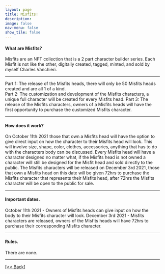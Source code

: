 ```yaml
---
layout: page
title: Misfits!
description:
image: false
nav-menu: false
show_tile: false
---
```


#### What are Misfits?
Misfits are an NFT collection that is a 2 part character builder series.  Each Misfit is not like the other, digitally created, tagged, minted, and sold by myself Charles Vanchieri.

---
Part 1: The release of the Misfits heads, there will only be 50 Misfits heads created and are all 1 of a kind.  
Part 2: The customization and development of the Misfits characters, a unique full character will be created for every Misfits head.
Part 3: The release of the Misfits characters, owners of a Misfits heads will have the first opportunity to purchase the customized Misfits character.

---
#### How does it work?
On October 11th 2021 those that own a Misfits head will have the option to give direct input on how the character to their Misfits head will look.  This will involve size, shape, color, clothes, accessories, anything that has to do with the characters body can be discussed.  Every Misfits head will have a character designed no matter what, if the Misfits head is not owned a character will still be designed for the Misfit head and sold directly to the public.  The Misfits characters will be released on December 3rd 2021, those that own a Misfits head on this date will be given 72hrs to purchase the Misfits character that represents their Misfits head, after 72hrs the Misfits character will be open to the public for sale. 

---
#### Important dates.
October 11th 2021 - Owners of Misfits heads can give input on how the body to their Misfits character will look.
December 3rd 2021 - Misfits characters are released, owners of the Misfits heads will have 72hrs to purchase their corresponding Misfits character.

---
#### Rules. 
There are none.



---
[[<< Back]](https://cvanchieri.github.io/DSPortfolio)
